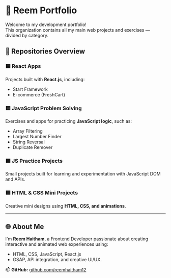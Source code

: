 # 💼 Reem Portfolio

Welcome to my development portfolio!  
This organization contains all my main web projects and exercises — divided by category.

## 🧩 Repositories Overview

### 🟦 React Apps
Projects built with **React.js**, including:
- Start Framework
- E-commerce (FreshCart)

### 🟨 JavaScript Problem Solving
Exercises and apps for practicing **JavaScript logic**, such as:
- Array Filtering
- Largest Number Finder
- String Reversal
- Duplicate Remover

### 🟧 JS Practice Projects
Small projects built for learning and experimentation with JavaScript DOM and APIs.

### 🟩 HTML & CSS Mini Projects
Creative mini designs using **HTML, CSS, and animations**.

---

## 🌐 About Me
I'm **Reem Haitham**, a Frontend Developer passionate about creating interactive and animated web experiences using:
- HTML, CSS, JavaScript, React.js
- GSAP, API integration, and creative UI/UX.

📫 **GitHub:** [github.com/reemhaitham12](https://github.com/reemhaitham12)
